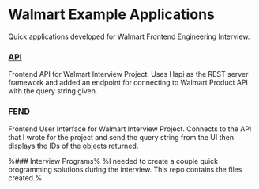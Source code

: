 # Walmart Example Applications
Quick applications developed for Walmart Frontend Engineering Interview.


### [API](https://github.com/devlinjunker/app.walmart.api)
Frontend API for Walmart Interview Project. Uses Hapi as the REST server framework and added an endpoint for connecting to Walmart Product API with the query string given.


### [FEND](https://github.com/devlinjunker/app.walmart.fend)
Frontend User Interface for Walmart Interview Project. Connects to the API that I wrote for the project and send the query string from the UI then displays the IDs of the objects returned.


%### Interview Programs%
%I needed to create a couple quick programming solutions during the interview. This repo contains the files created.%
